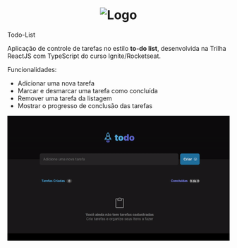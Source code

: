 # <h1 align="center"> ![Logo](https://user-images.githubusercontent.com/78964559/174399665-8bbd702d-6182-40bb-a678-0e2e6e3c069c.png)</h1>


Todo-List

Aplicação de controle de tarefas no estilo **to-do list**, desenvolvida na Trilha ReactJS com TypeScript do curso Ignite/Rocketseat.

Funcionalidades:

- Adicionar uma nova tarefa
- Marcar e desmarcar uma tarefa como concluída
- Remover uma tarefa da listagem
- Mostrar o progresso de conclusão das tarefas
  

<div align="center" >
  <img src="./src/assets/exemploUso.gif">
</div>